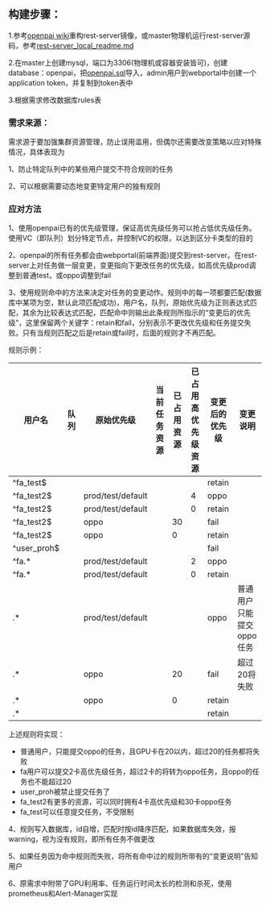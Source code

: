 ## 构建步骤：

1.参考[openpai wiki](https://github.com/microsoft/pai/wiki/Build-PAI-Containers-from-Source)重构rest-server镜像，或master物理机运行rest-server源码，参考[rest-server_local_readme.md](./rest-server_local_readme.md)

2.在master上创建mysql，端口为3306(物理机或容器安装皆可)，创建database：openpai，把[openpai.sql](./openpai.sql)导入，admin用户到webportal中创建一个application token，并复制到token表中

3.根据需求修改数据库rules表



### 需求来源：

需求源于要加强集群资源管理，防止误用滥用，但偶尔还需要改变策略以应对特殊情况，具体表现为

1、防止特定队列中的某些用户提交不符合规则的任务

2、可以根据需要动态地变更特定用户的独有规则

### 应对方法

1、使用openpai已有的优先级管理，保证高优先级任务可以抢占低优先级任务。使用VC（即队列）划分特定节点，并控制VC的权限，以达到区分卡类型的目的

2、openpai的所有任务都会由webportal(前端界面)提交到rest-server。在rest-server上对任务做一层变更，变更指向下更改任务的优先级，如高优先级prod调整到普通test，或oppo调整到fail

3、使用规则命中的方法来决定对任务的变更动作。规则中的每一项都要匹配(数据库中某项为空，默认此项匹配成功)，用户名，队列，原始优先级为正则表达式匹配，其余为比较表达式匹配，匹配命中则输出此条规则所指示的“变更后的优先级”，这里保留两个关键字：retain和fail，分别表示不更改优先级和任务提交失败。只有当规则匹配之后是retain或fail时，后面的规则才不再匹配。

规则示例：

| 用户名      | 队列 | 原始优先级        | 当前任务资源 | 已占用资源 | 已占用高优先级资源 | 变更后的优先级 | 变更说明                 |
| ----------- | ---- | ----------------- | ------------ | ---------- | ------------------ | -------------- | ------------------------ |
| ^fa_test$   |      |                   |              |            |                    | retain         |                          |
| ^fa_test2$  |      | prod/test/default |              |            | 4                  | oppo           |                          |
| ^fa_test2$  |      | prod/test/default |              |            | 0                  | retain         |                          |
| ^fa_test2$  |      | oppo              |              | 30         |                    | fail           |                          |
| ^fa_test2$  |      | oppo              |              | 0          |                    | retain         |                          |
| ^user_proh$ |      |                   |              |            |                    | fail           |                          |
| ^fa.*       |      | prod/test/default |              |            | 2                  | oppo           |                          |
| ^fa.*       |      | prod/test/default |              |            | 0                  | retain         |                          |
| .*          |      | prod/test/default |              |            |                    | oppo           | 普通用户只能提交oppo任务 |
| .*          |      | oppo              |              | 20         |                    | fail           | 超过20将失败             |
| .*          |      | oppo              |              | 0          |                    | retain         |                          |
| .*          |      |                   |              |            |                    | retain         |                          |

上述规则将实现：

* 普通用户，只能提交oppo的任务，且GPU卡在20以内，超过20的任务都将失败
* fa用户可以提交2卡高优先级任务，超过2卡的将转为oppo任务，且oppo的任务也不能超过20
* user_proh被禁止提交任务了
* fa_test2有更多的资源，可以同时拥有4卡高优先级和30卡oppo任务
* fa_test可以任意提交任务，不受限制

4、规则写入数据库，id自增，匹配时按id降序匹配，如果数据库失效，报warning，视为没有规则，即所有任务不做更改

5、如果任务因为命中规则而失败，将所有命中过的规则所带有的“变更说明”告知用户

6、原需求中附带了GPU利用率、任务运行时间太长的检测和杀死，使用prometheus和Alert-Manager实现



